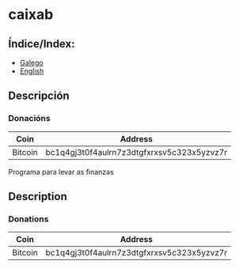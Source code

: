 # caixab

## Índice/Index:
- [Galego](README.md#descripción)
- [English](README.md#description)

## Descripción
### Donacións

| Coin 			| Address 										|
| ------------ 	| ------------ 									|
| Bitcoin 		| bc1q4gj3t0f4aulrn7z3dtgfxrxsv5c323x5yzvz7r 	|


Programa para levar as finanzas

## Description
### Donations

| Coin 			| Address 										|
| ------------ 	| ------------ 									|
| Bitcoin 		| bc1q4gj3t0f4aulrn7z3dtgfxrxsv5c323x5yzvz7r 	|



